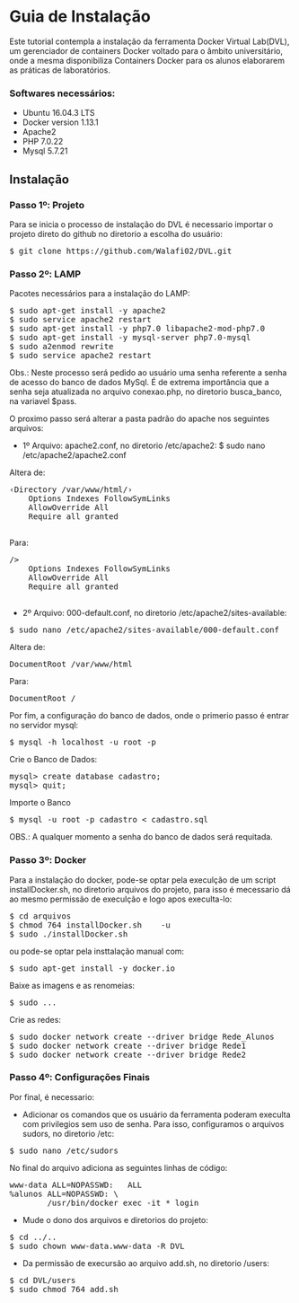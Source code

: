 # Guia de Instalação

Este tutorial contempla a instalação da ferramenta Docker Virtual Lab(DVL), um gerenciador de containers Docker voltado para o âmbito universitário, onde a mesma disponibiliza Containers Docker para os alunos elaborarem as práticas de laboratórios.

### Softwares necessários:
- Ubuntu 16.04.3 LTS
- Docker version 1.13.1
- Apache2
- PHP 7.0.22
- Mysql 5.7.21

## Instalação

### Passo 1º: Projeto
Para se inicia o processo de instalação do DVL é necessario importar o projeto direto do github no diretorio a escolha do usuário:
<pre>
$ git clone https://github.com/Walafi02/DVL.git
</pre>

### Passo 2º: LAMP
Pacotes necessários para a instalação do LAMP:
<pre>
$ sudo apt-get install -y apache2
$ sudo service apache2 restart
$ sudo apt-get install -y php7.0 libapache2-mod-php7.0
$ sudo apt-get install -y mysql-server php7.0-mysql
$ sudo a2enmod rewrite
$ sudo service apache2 restart
</pre>

Obs.: Neste processo será pedido ao usuário uma senha referente a senha de acesso do banco de dados MySql. É de extrema importância que a senha seja atualizada no arquivo conexao.php, no diretorio busca_banco, na variavel $pass.

O proximo passo será alterar a pasta padrão do apache nos seguintes arquivos:
- 1º Arquivo: apache2.conf, no diretorio /etc/apache2:
	$ sudo nano /etc/apache2/apache2.conf

Altera de:
<pre>
&lsaquo;Directory /var/www/html/&rsaquo;
	Options Indexes FollowSymLinks
   	AllowOverride All
   	Require all granted
</Directory>
</pre>
Para:
<pre>
<Directory /<Caminho Completo do Diretorio do Projeto>/>
	Options Indexes FollowSymLinks
	AllowOverride All
	Require all granted
</Directory>
</pre>
- 2º Arquivo: 000-default.conf, no diretorio /etc/apache2/sites-available:
<pre>
$ sudo nano /etc/apache2/sites-available/000-default.conf
</pre>

Altera de:
<pre>
DocumentRoot /var/www/html
</pre>
Para:
<pre>
DocumentRoot /<Caminho Completo do Diretorio do Projeto>
</pre>

Por fim, a configuração do banco de dados, onde o primerio passo é entrar no servidor mysql:
<pre>
$ mysql -h localhost -u root -p
</pre>

Crie o Banco de Dados:
<pre>
mysql> create database cadastro;
mysql> quit;
</pre>

Importe o Banco
<pre>
$ mysql -u root -p cadastro < cadastro.sql
</pre>

OBS.: A qualquer momento a senha do banco de dados será requitada.

### Passo 3º: Docker
Para a instalação do docker, pode-se optar pela execulção de um script installDocker.sh, no diretorio arquivos do projeto, para isso é mecessario dá ao mesmo permissão de execulção e logo apos execulta-lo:
<pre>
$ cd arquivos
$ chmod 764 installDocker.sh 	-u
$ sudo ./installDocker.sh
</pre>

ou pode-se optar pela insttalação manual com:
<pre>
$ sudo apt-get install -y docker.io
</pre>

Baixe as imagens e as renomeias:
<pre>
$ sudo ...
</pre>

Crie as redes:
<pre>
$ sudo docker network create --driver bridge Rede_Alunos
$ sudo docker network create --driver bridge Rede1
$ sudo docker network create --driver bridge Rede2
</pre>

### Passo 4º: Configurações Finais
Por final, é necessario:
- Adicionar os comandos que os usuário da ferramenta poderam execulta com privilegios sem uso de senha. Para isso, configuramos o arquivos sudors, no diretorio /etc:
<pre>
$ sudo nano /etc/sudors
</pre>

No final do arquivo adiciona as seguintes linhas de código:
<pre>
www-data ALL=NOPASSWD:   ALL
%alunos ALL=NOPASSWD: \
       	/usr/bin/docker exec -it * login
</pre>

- Mude o dono dos arquivos e diretorios do projeto:
<pre>
$ cd ../..
$ sudo chown www-data.www-data -R DVL
</pre>

- Da permissão de execursão ao arquivo add.sh, no diretorio /users:
<pre>
$ cd DVL/users
$ sudo chmod 764 add.sh
</pre>
